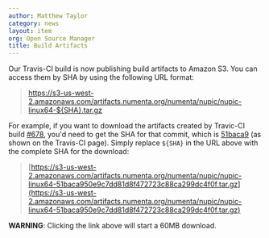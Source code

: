 ```yaml
---
author: Matthew Taylor
category: news
layout: item
org: Open Source Manager
title: Build Artifacts
---
```


Our Travis-CI build is now publishing build artifacts to Amazon S3. You can
access them by SHA by using the following URL format:

> https://s3-us-west-2.amazonaws.com/artifacts.numenta.org/numenta/nupic/nupic-linux64-${SHA}.tar.gz

For example, if you want to download the artifacts created by Travic-CI build
[#678](https://travis-ci.org/numenta/nupic/builds/11200458), you'd need to get
the SHA for that commit, which is
[51baca9](http://github.com/numenta/nupic/commit/51baca950e9c7dd81d8f472723c88ca299dc4f0f)
(as shown on the Travis-CI page). Simply replace `${SHA}` in the URL above with
the complete SHA for the download:

> [https://s3-us-west-2.amazonaws.com/artifacts.numenta.org/numenta/nupic/nupic-linux64-51baca950e9c7dd81d8f472723c88ca299dc4f0f.tar.gz](https://s3-us-west-2.amazonaws.com/artifacts.numenta.org/numenta/nupic/nupic-linux64-51baca950e9c7dd81d8f472723c88ca299dc4f0f.tar.gz)

**WARNING**: Clicking the link above will start a 60MB download.
